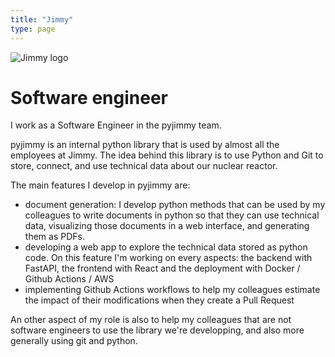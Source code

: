 ```yaml
---
title: "Jimmy"
type: page
---
```


![Jimmy logo](https://cdn.prod.website-files.com/63497bb96fe7a9a8fa88990d/6352bfaf482c556de506e26e_Jimmy-logo.svg?h=20)

# Software engineer

I work as a Software Engineer in the pyjimmy team.

pyjimmy is an internal python library that is used by almost all the employees at Jimmy. The idea behind this library is to use Python and Git to store, connect, and use technical data about our nuclear reactor.

The main features I develop in pyjimmy are:

* document generation: I develop python methods that can be used by my colleagues to write documents in python so that they can use technical data, visualizing those documents in a web interface, and generating them as PDFs.
* developing a web app to explore the technical data stored as python code. On this feature I'm working on every aspects: the backend with FastAPI, the frontend with React and the deployment with Docker / Github Actions / AWS
* implementing Github Actions workflows to help my colleagues estimate the impact of their modifications when they create a Pull Request

An other aspect of my role is also to help my colleagues that are not software engineers to use the library we're developping, and also more generally using git and python.
